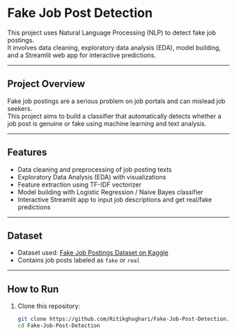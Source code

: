 # Fake Job Post Detection

This project uses Natural Language Processing (NLP) to detect fake job postings.  
It involves data cleaning, exploratory data analysis (EDA), model building, and a Streamlit web app for interactive predictions.

---

## Project Overview

Fake job postings are a serious problem on job portals and can mislead job seekers.  
This project aims to build a classifier that automatically detects whether a job post is genuine or fake using machine learning and text analysis.

---

## Features

- Data cleaning and preprocessing of job posting texts  
- Exploratory Data Analysis (EDA) with visualizations  
- Feature extraction using TF-IDF vectorizer  
- Model building with Logistic Regression / Naive Bayes classifier  
- Interactive Streamlit app to input job descriptions and get real/fake predictions

---

## Dataset

- Dataset used: [Fake Job Postings Dataset on Kaggle](https://www.kaggle.com/datasets/shivamb/real-or-fake-fake-job-posts)  
- Contains job posts labeled as `fake` or `real`

---

## How to Run

1. Clone this repository:
   ```bash
   git clone https://github.com/Ritikghoghari/Fake-Job-Post-Detection.git
   cd Fake-Job-Post-Detection
